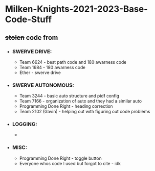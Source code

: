 # Milken-Knights-2021-2023-Base-Code-Stuff
## ~~stolen~~ code from
- ### SWERVE DRIVE:
     - Team 6624 - best path code and 180 awarness code
     - Team 1684 - 180 awarness code
     - Ether - swerve drive  
- ### SWERVE AUTONOMOUS:
     - Team 3244 - basic auto structure and pidf config
     - Team 7166 - organization of auto and they had a similar auto
     - Programming Done Right - heading correction
     - Team 2102 (Gavin) - helping out with figuring out code problems
- ### LOGGING:
     - 
- ### MISC:
     - Programming Done Right - toggle button
     - Everyone whos code I used but forgot to cite - idk
